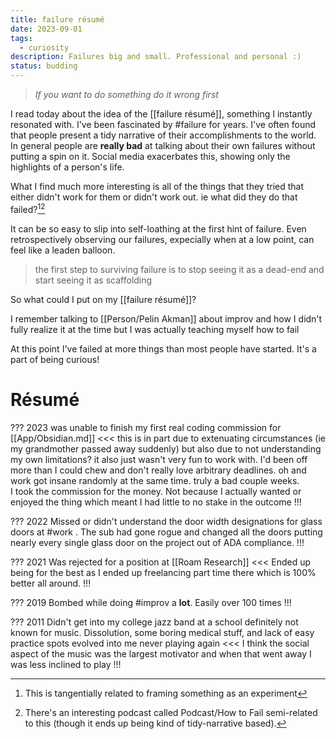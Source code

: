 ```yaml
---
title: failure résumé
date: 2023-09-01
tags:
  - curiosity 
description: Failures big and small. Professional and personal :)
status: budding
---
```

 

 > *If you want to do something do it wrong first* 

I read today about the idea of the [[failure résumé]], something I instantly resonated with. I've been fascinated by #failure for years. I've often found that people present a tidy narrative of their accomplishments to the world. In general people are __really bad__ at talking about their own failures without putting a spin on it. Social media exacerbates this, showing only the highlights of a person's life. 

What I find much more interesting is all of the things that they tried that either didn't work for them or didn't work out. ie what did they do that failed?[^1][^2]

It can be so easy to slip into self-loathing at the first hint of failure. Even retrospectively observing our failures, expecially when at a low point, can feel like a leaden balloon.

 > the first step to surviving failure is to stop seeing it as a dead-end and start seeing it as scaffolding

So what could I put on my [[failure résumé]]?

I remember talking to [[Person/Pelin Akman]] about improv and how I didn't fully realize it at the time but I was actually teaching myself how to fail

At this point I've failed at more things than most people have started. It's a part of being curious!

# Résumé

???
2023
was unable to finish my first real coding commission for [[App/Obsidian.md]]
<<<
this is in part due to extenuating circumstances (ie my grandmother passed away suddenly) but also due to not understanding my own limitations? it also just wasn't very fun to work with. I'd been off more than I could chew and don't really love arbitrary deadlines. oh and work got insane randomly at the same time. truly a bad couple weeks.<br>I took the commission for the money. Not because I actually wanted or enjoyed the thing which meant I had little to no stake in the outcome
!!!

???
2022
Missed or didn't understand the door width designations for glass doors at #work . The sub had gone rogue and changed all the doors putting nearly every single glass door on the project out of ADA compliance.
!!!

???
2021
Was rejected for a position at [[Roam Research]]
<<<
Ended up being for the best as I ended up freelancing part time there which is 100% better all around.
!!!

???
2019
Bombed while doing #improv a **lot**. Easily over 100 times
!!!

???
2011
Didn't get into my college jazz band at a school definitely not known for music. Dissolution, some boring medical stuff, and lack of easy practice spots evolved into me never playing again
<<<
I think the social aspect of the music was the largest motivator and when that went away I was less inclined to play
!!!

[^1]: This is tangentially related to framing something as an experiment
[^2]: There's an interesting podcast called Podcast/How to Fail semi-related to this (though it ends up being kind of tidy-narrative based).